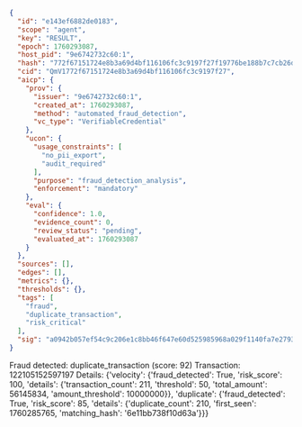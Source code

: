 ```json
{
  "id": "e143ef6882de0183",
  "scope": "agent",
  "key": "RESULT",
  "epoch": 1760293087,
  "host_pid": "9e6742732c60:1",
  "hash": "772f67151724e8b3a69d4bf116106fc3c9197f27f19776be188b7c7cb26d1727",
  "cid": "QmV1772f67151724e8b3a69d4bf116106fc3c9197f27",
  "aicp": {
    "prov": {
      "issuer": "9e6742732c60:1",
      "created_at": 1760293087,
      "method": "automated_fraud_detection",
      "vc_type": "VerifiableCredential"
    },
    "ucon": {
      "usage_constraints": [
        "no_pii_export",
        "audit_required"
      ],
      "purpose": "fraud_detection_analysis",
      "enforcement": "mandatory"
    },
    "eval": {
      "confidence": 1.0,
      "evidence_count": 0,
      "review_status": "pending",
      "evaluated_at": 1760293087
    }
  },
  "sources": [],
  "edges": [],
  "metrics": {},
  "thresholds": {},
  "tags": [
    "fraud",
    "duplicate_transaction",
    "risk_critical"
  ],
  "sig": "a0942b057ef54c9c206e1c8bb46f647e60d525985968a029f1140fa7e27932ba"
}
```

Fraud detected: duplicate_transaction (score: 92)
Transaction: 122105152597197
Details: {'velocity': {'fraud_detected': True, 'risk_score': 100, 'details': {'transaction_count': 211, 'threshold': 50, 'total_amount': 56145834, 'amount_threshold': 10000000}}, 'duplicate': {'fraud_detected': True, 'risk_score': 85, 'details': {'duplicate_count': 210, 'first_seen': 1760285765, 'matching_hash': '6e11bb738f10d63a'}}}